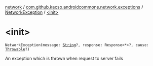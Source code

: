 [network](../../index.md) / [com.github.kacso.androidcommons.network.exceptions](../index.md) / [NetworkException](index.md) / [&lt;init&gt;](./-init-.md)

# &lt;init&gt;

`NetworkException(message: `[`String`](https://kotlinlang.org/api/latest/jvm/stdlib/kotlin/-string/index.html)`?, response: Response<*>?, cause: `[`Throwable`](https://kotlinlang.org/api/latest/jvm/stdlib/kotlin/-throwable/index.html)`?)`

An exception which is thrown when request to server fails

